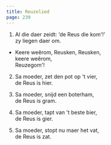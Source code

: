 ```yaml
---
title: Reuzelied
page: 239
---  
```


1. Al die daer zeidt: ‘de Reus die kom'!’  
zy liegen daer om.  


- Keere weêrom, Reusken, Reusken,  
keere weêrom,  
Reuzegom'!  


2. Sa moeder, zet den pot op 't vier,  
de Reus is hier.  


3. Sa moeder, snijd een boterham,  
de Reus is gram.  


4. Sa moeder, tapt van 't beste bier,  
de Reus is gier.  


5. Sa moeder, stopt nu maer het vat,  
de Reus is zat.  